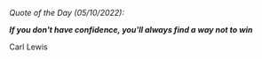 *Quote of the Day (05/10/2022):*

_**If you don't have confidence, you'll always find a way not to win**_

Carl Lewis